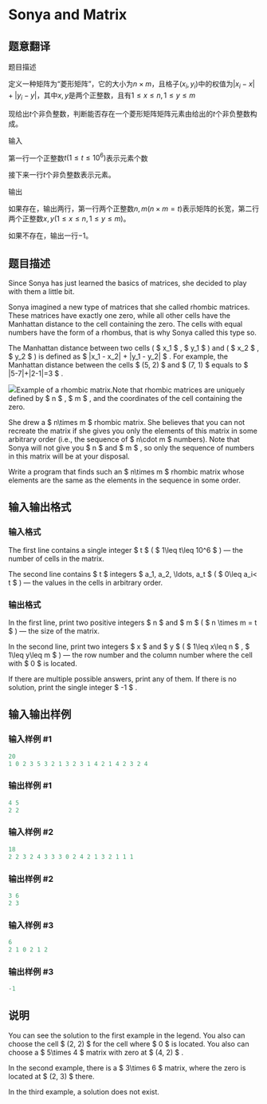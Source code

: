 # Sonya and Matrix

## 题意翻译

题目描述

定义一种矩阵为“菱形矩阵”，它的大小为$n \times m$，且格子$(x_i,y_i)$中的权值为$|x_i-x|+|y_i-y|$，其中$x,y$是两个正整数，且有$1 \leq x \leq n , 1 \leq y \leq m$

现给出$t$个非负整数，判断能否存在一个菱形矩阵矩阵元素由给出的$t$个非负整数构成。

输入

第一行一个正整数$t(1 \leq t \leq 10^6)$表示元素个数

接下来一行$t$个非负整数表示元素。

输出

如果存在，输出两行，第一行两个正整数$n,m(n \times m = t)$表示矩阵的长宽，第二行两个正整数$x,y(1 \leq x \leq n , 1 \leq y \leq m)$。

如果不存在，输出一行$-1$。

## 题目描述

Since Sonya has just learned the basics of matrices, she decided to play with them a little bit.

Sonya imagined a new type of matrices that she called rhombic matrices. These matrices have exactly one zero, while all other cells have the Manhattan distance to the cell containing the zero. The cells with equal numbers have the form of a rhombus, that is why Sonya called this type so.

The Manhattan distance between two cells ( $ x_1 $ , $ y_1 $ ) and ( $ x_2 $ , $ y_2 $ ) is defined as $ |x_1 - x_2| + |y_1 - y_2| $ . For example, the Manhattan distance between the cells $ (5, 2) $ and $ (7, 1) $ equals to $ |5-7|+|2-1|=3 $ .

![](https://cdn.luogu.com.cn/upload/vjudge_pic/CF1004D/af239337063966fb68bfc5febfa06333254657a0.png)Example of a rhombic matrix.Note that rhombic matrices are uniquely defined by $ n $ , $ m $ , and the coordinates of the cell containing the zero.

She drew a $ n\times m $ rhombic matrix. She believes that you can not recreate the matrix if she gives you only the elements of this matrix in some arbitrary order (i.e., the sequence of $ n\cdot m $ numbers). Note that Sonya will not give you $ n $ and $ m $ , so only the sequence of numbers in this matrix will be at your disposal.

Write a program that finds such an $ n\times m $ rhombic matrix whose elements are the same as the elements in the sequence in some order.

## 输入输出格式

### 输入格式

The first line contains a single integer $ t $ ( $ 1\leq t\leq 10^6 $ ) — the number of cells in the matrix.

The second line contains $ t $ integers $ a_1, a_2, \ldots, a_t $ ( $ 0\leq a_i< t $ ) — the values in the cells in arbitrary order.

### 输出格式

In the first line, print two positive integers $ n $ and $ m $ ( $ n \times m = t $ ) — the size of the matrix.

In the second line, print two integers $ x $ and $ y $ ( $ 1\leq x\leq n $ , $ 1\leq y\leq m $ ) — the row number and the column number where the cell with $ 0 $ is located.

If there are multiple possible answers, print any of them. If there is no solution, print the single integer $ -1 $ .

## 输入输出样例

### 输入样例 #1

```cpp
20
1 0 2 3 5 3 2 1 3 2 3 1 4 2 1 4 2 3 2 4

```
### 输出样例 #1

```cpp
4 5
2 2

```
### 输入样例 #2

```cpp
18
2 2 3 2 4 3 3 3 0 2 4 2 1 3 2 1 1 1

```
### 输出样例 #2

```cpp
3 6
2 3

```
### 输入样例 #3

```cpp
6
2 1 0 2 1 2

```
### 输出样例 #3

```cpp
-1

```
## 说明

You can see the solution to the first example in the legend. You also can choose the cell $ (2, 2) $ for the cell where $ 0 $ is located. You also can choose a $ 5\times 4 $ matrix with zero at $ (4, 2) $ .

In the second example, there is a $ 3\times 6 $ matrix, where the zero is located at $ (2, 3) $ there.

In the third example, a solution does not exist.

